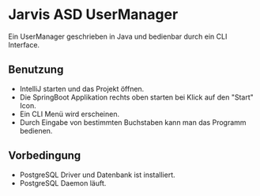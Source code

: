 # Jarvis ASD UserManager

Ein UserManager geschrieben in Java und bedienbar durch ein CLI Interface.

## Benutzung
- IntelliJ starten und das Projekt öffnen.
- Die SpringBoot Applikation rechts oben starten bei Klick auf den "Start" Icon.
- Ein CLI Menü wird erscheinen.
- Durch Eingabe von bestimmten Buchstaben kann man das Programm bedienen.

## Vorbedingung
- PostgreSQL Driver und Datenbank ist installiert.
- PostgreSQL Daemon läuft.
